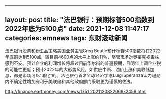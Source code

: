 
---
layout: post
title: "法巴银行：预期标普500指数到2022年底为5100点"
date: 2021-12-08 11:47:17
categories: emnews
tags: 东财滚动新闻
---

法巴银行股票和衍生品策略美国业务主管Greg Boutle预计标普500指数将在2022年底前达到5100点，较目前4600点的水平上涨约11%，尽管市场对奥密克戎毒株感到不安。预计企业的利润增长将超过目前华尔街的普遍预期，且明年上调企业税的可能性更低；预计2022年的大形势风险，如供应中断、油价上涨和美联储加息，都是市场可以“消化”的。法巴银行首席全球经济学家Luigi Speranza认为短期内不确定性增加有利于美联储和其他政府部门采取更为谨慎的做法。

<http://finance.eastmoney.com/news/1351,202112082206882458.html>